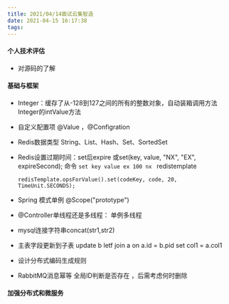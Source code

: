 ```yaml
---
title: 2021/04/14面试云集智造
date: 2021-04-15 16:17:38
tags:
---
```

#### 个人技术评估

- 对源码的了解



#### 基础与框架

- Integer：缓存了从-128到127之间的所有的整数对象，自动装箱调用方法Integer的intValue方法

- 自定义配置项 @Value ，@Configration

- Redis数据类型 String、List、Hash、Set、SortedSet

- Redis设置过期时间：set后expire 或set(key, value, "NX", "EX", expireSecond); 命令 `set key value ex 100 nx ` redistemplate

  ```
  redisTemplate.opsForValue().set(codeKey, code, 20, TimeUnit.SECONDS);
  ```

- Spring 模式单例 @Scope("prototype")

- @Controller单线程还是多线程： 单例多线程

- mysql连接字符串concat(str1,str2)

- 主表字段更新到子表 update b letf join a on a.id = b.pid set col1 = a.col1

- 设计分布式编码生成规则

- RabbitMQ消息幂等 全局ID判断是否存在 ，后需考虑何时删除



#### 加强分布式和微服务
